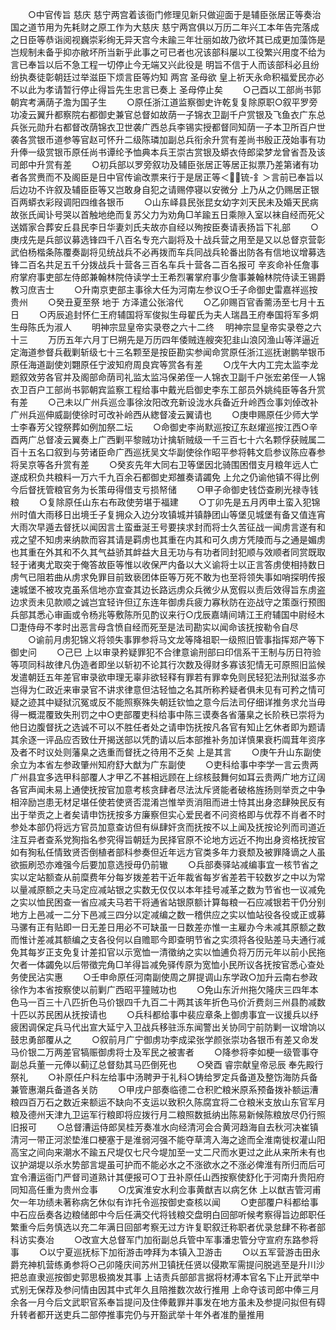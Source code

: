 <!-- { "loadSidebar": true } -->
　　○中官传旨  慈庆  慈宁两宫着该衙门修理见新只做迎面于是辅臣张居正等奏治国之道节用为先耗财之原工作为大慈庆  慈宁两宫俱以万历二年兴工本年告完落成之日臣等恭诣阅视巍崇彩绚无异天宫今未踰三年壮丽如故乃欲坏其已成更加藻饰是岂规制未备乎抑亦敝坏所当新乎此事之可已者也况该部科屡以工役繁兴用度不给为言已奉旨以后不急工程一切停止今无端又兴此役是  明旨不信于人而该部科必且纷纷执奏徒彰朝廷过举滋臣下烦言臣等灼知  两宫  圣母欲  皇上祈天永命积福爱民亦必不以此为孝请暂行停止得旨先生忠言已奏上  圣母停止矣
　　○己酉以工部尚书郭朝宾考满荫子澹为国子生
　　○原任浙江道监察御史许乾复复除原职○叙平罗旁功凌云翼升都察院右都御史兼官总督如故荫一子锦衣卫副千户赏银及飞鱼衣广东总兵张元勋升右都督改荫锦衣卫世袭广西总兵李锡实授都督同知荫一子本卫所百户世袭各赏银币道参等官赵可怀升二级陈璘加副总兵衔余升赏有差尚书殷正茂始事有功升俸一级赏银币原任尚书谭纶予恤典本兵王崇古赏银及蟒衣侍郎梁梦龙曾省吾及该司郎中升赏有差
　　○初兵部以罗旁叙功及辅臣张居正等居正拟票乃差第诸有功者各赏赉而不及阁臣是日中官传谕改票来行于是居正等＜锍-釒＞言前已奉旨以后边功不许叙及辅臣臣等又岂敢身自犯之请赐停寝以安微分  上乃从之仍赐居正银百两蟒衣彩叚调阳四维各银币
　　○山东峄县民张昆女幼字刘天民未及婚天民病故张氏闻讣号哭以首触地绝而复苏父力为劝角□羊踰五日乘隙入室以袜自经而死父送婿家合葬安丘县民李日华妻刘氏夫故亦自经以殉按臣奏请表扬旨下礼部
　　○庚戌先是兵部议募选锋四千八百名专充六副将及十战兵营之用至是又以总督京营彰武伯杨楷条陈覆奏副将见统战兵不必再拨而车兵同战兵轮番出防各有信地议增募选锋二百名共足五千分拨战兵十营各三百名车兵十营各二百名报可  辛亥命补任詹事府掌府事吏部左侍郎兼翰林院侍读学士王希烈署掌府事少詹事兼翰林院侍读王锡爵教习庶吉士
　　○升南京吏部主事徐大任为河南左参议○壬子命御史雷嘉祥巡按贵州
　　○癸丑夏至祭  地于  方泽遣公张溶代
　　○乙卯赐百官香薷汤至七月十五日
　　○丙辰追封怀仁王府辅国将军俊拟生母翟氏为夫人瑞昌王府奉国将军多炯生母陈氏为淑人
　　明神宗显皇帝实录卷之六十二终
　明神宗显皇帝实录卷之六十三
　　万历五年六月丁巳朔先是万历四年倭贼连艘突犯韭山浪冈渔山等洋逼近定海道参督兵截剿斩级七十三名颗至是按臣勘实参闻命赏原任浙江巡抚谢鹏举银币原任海道副使刘翾原任宁波知府周良宾等赏各有差
　　○戊午大内工完太监李龙题叙效劳各官并及阁部命荫司礼监太监冯保弟侄一人锦衣卫副千户张宏弟侄一人锦衣卫百户工部尚书郭朝宾监察工程给事中戴光启御史李东工部员外姚纯臣等各升赏有差
　　○己未以广州兵巡佥事徐汝阳改充新设泷水兵备近升岭西佥事刘倬改补广州兵巡伸威副使徐时可改补岭西从緫督凌云翼请也
　　○庚申赐原任少师大学士李春芳父镗祭葬如例加祭二坛
　　○命御史李尚默巡按辽东赵燿巡按江西○辛酉两广总督凌云翼奏上广西剿平黎贼功计擒斩贼级一千三百七十六名颗俘获贼属二百十五名口叙到与劳诸臣命广西巡抚吴文华副使徐作昭平参将韩文启参议陈应春参将吴京等各升赏有差
　　○癸亥先年大同右卫等堡因北骑围困借支月粮年远人亡遂成积负共粮料一万六千九百余石都御史郑雒奏请蠲免  上允之仍谕他镇不得比例今后督抚管粮官务为长策毋得借支亏损帑储
　　○甲子命御史钱岱查刷光禄寺钱粮
　　○复除原任山东右布政使劳堪于福建
　　○丁卯先是五月丙申土蛮入犯锦州时值大雨移日出境壬子复拥众入边分攻镇城并镇静团山等堡见城堡有备又值连宵大雨次早遁去督抚以闻因言土蛮垂涎王号要挟求封而将士久苦征战一闻虏言遂有和戎之望不知虏来纳款而容其请是羁虏也其重在内其和可久虏方凭陵而与之通是媚虏也其重在外其和不久其气益骄其衅益大且无功与有功者同封犯顺与效顺者同赏既取轻于诸夷尤取突于俺答故臣等惟以收保严内备以大义谕将士以正言答虏使相持数日虏气已阻若曲从虏求免罪目前致亵团体臣等万死不敢为也至将领失事如哨探明传报速城堡不被攻克虽系信地亦宜查其边长路远虏众兵微少从宽假以责后效得旨东虏盗边求贡未见款顺之诚岂宜轻许但辽东连年御虏兵疲力寡秋防在迩战守之策亟行预图兵部其悉心审画或令杨兆等敷陈所见酌议来行○戊辰嘉靖间靖江王府辅国中尉经木□疌侍母不孝时出恶言母含愤自经而死至是法司勘实以闻命该抚按勒令自尽
　　○谕前月虏犯锦义将领失事罪参将马文龙等降祖职一级照旧管事指挥郑产等下御史问
　　○己巳  上以审录矜疑罪犯不合律意谕刑部曰印信系干王制与历日符验等项同科故律凡伪造者即坐以斩初不论其行次数及得财多寡该犯情无可原照旧监候发遣朝廷五年差官审录欲申理无辜非欲轻释有罪若有罪幸免则民轻犯法刑狱滋多亦岂得为仁政近来审录官不讲求律意但沽轻恤之名其所称矜疑者俱未见有可矜之情可疑之迹其中疑狱沉冤或反不能照察殊失朝廷钦恤之意今后法司仔细详推务求允当毋得一概混覆致失刑罚之中○吏部覆吏科给事中陈三谟奏各省藩臬之长阶秩已崇将为他日边腹督抚之选诚不可以不胜任者处之请申饬抚按凡各官有知止乞休者即为题请其余逐一评品应否致仕开揭送部以凭酌请以后本部推补务加详慎果衰朽阘茸年资序及者不时议处则藩臬之选重而督抚之待用不乏矣  上是其言
　　○庚午升山东副使余立为本省左参政肇州知府舒大猷为广东副使
　　○吏科给事中李学一言云贵两广州县宜多选甲科部覆人才甲乙不甚相远顾在上综核鼓舞何如耳云贵两广地方辽阔各官声闻未易上通使抚按官加意考核贪肆者尽法汰斥贤能者破格旌扬则举贡之中争相淬励岂患无材足堪任使若使贤否混淆岂惟举贡消阻而进士恃其出身恣肆殃民反有出于举贡之上者矣请申饬抚按多方廉察但实心爱民者不问资格即与优荐不肖者不时参处本部仍将远方官员加意查访但有纵肆奸贪而抚按不以上闻及抚按论列而司道近注互异者查系党狥指名参究得旨朝廷为民择官原不论地方远近不拘出身资格抚按官如有狥私任情致贤否倒植者部科参奏但近年远方官类多年力衰颓及被罪降谪之人虽欲振刷恐亦难强今后要加意选授毋仍前辙
　　○兵部奏驿站减编事宜一核节省之实以定站额查从前糜费年分每岁拨差若干近年裁省每岁省差若干较数岁之中以为常以量减原额之夫马定应减站银之实数无仅仅以本年挂号减革之数为节省也一议减免之实以恤民困查一省应减夫马若干将通省站银原额计算每粮一石应减银若干仍分别地方上邑减一二分下邑减三四分以定减编之数一稽供应之实以恤站役各役或正或募马骡有正有贴即一日无差日用必不可缺虽一日数差亦惟一主雇办今未减其原额之数而惟计差减其额编之支各役何以自赡耶今即查明节省之实须将各役贴差马夫通行减免其每岁正支免复计差扣官以示宽恤一清徵纳之实以恤逋负将万历元年以前小民拖欠者一体蠲免以后带徵完角□羊得旨减免驿传原为宽恤小民所议各抚按官悉心查处务使民沾实惠
　　○壬申命原任河南副使周之屏提调山东学政○加升云南右参政徐作为本省按察使以前剿广西昭平獞贼功也
　　○免山东沂州拖欠隆庆三四年本色马一百三十八匹折色马价银四千九百二十两其该年折色马价沂费剡三州县酌减数十匹以苏民困从抚按请也
　　○兵科都给事中裴应章条上御虏事宜一议援兵以纾疲困调保定兵马代出宣大延宁入卫战兵移驻泺东闻警出关协同宁前防剿一议增饷以鼓忠勇部覆从之
　　○叙前月广宁御虏功李成梁张学颜张崇功各银币有差又命发马价银二万两差官犒赈御虏将士及军民之被害者
　　○降参将李如梗一级管事夺副总兵董一元俸以蓟辽总督劾其马匹倒死也
　　○癸酉  睿宗献皇帝忌辰  奉先殿行祭礼
　　○补原任户科左给事中汤聘尹于礼科○铸给罗定兵备道及整饬海防兵备兼管惠潮兵备道各关防
　　○甲戌户部奏临德二仓积贮粮米原系预备拨补额运漕粮四百万石之数近来额运不缺向不支运以致积久陈腐宜将二仓粮米支放山东官军月粮及德州天津九卫运军行粮即将应拨行月二粮照数抵纳出陈易新候陈粮放尽仍行照旧报可
　　○总督漕运侍郎吴桂芳奏准水向经清河会合黄河趋海自去秋河决崔镇清河一带正河淤垫淮口梗塞于是淮弱河强不能夺草湾入海之途而全淮南徙权灌山阳高宝之间向来潮水不踰五尺堤仅七尺今堤加至一丈二尺而水更过之此从来所未有也议护湖堤以杀水势部言堤虽可护而不能必水之不涨欲水之不涨必俾淮有所归而后可宜令漕运衙门严督司道熟计其便报可○丁丑补原任山西按察使舒化于河南升贵阳府同知高任重为贵州佥事
　　○戊寅淮安水利佥事黄猷吉以病乞休  上以猷吉管河甫欠一年功绩未著称病乞休似有诈托令巡按御史查核以闻
　　○吏部覆户科都给事中石应岳奏各边粮储郎中今后任满交代将钱粮交盘明白回部听候考察得旨边郎职任繁重今后务慎选以充二年满日回部考察无过方许复职叙迁称职者优录怠肆不称者部科访实奏冶
　　○改宣大总督军门加衔副总兵管中军事潘忠管分守宣府东路参将事
　　○以宁夏巡抚标下加衔游击哱拜为本镇入卫游击
　　○以五军营游击田永爵充神机营练勇参将○己卯隆庆间苏州卫镇抚任贤以侵欺军需提问脱逃至是升川沙把总直隶巡按御史郭思极摘发其事  上诘责兵部部言据将材溥本官名下止开武举中式别无保荐及参问情由因其中式年久且陪推数次故行推用  上命夺该司郎中俸三月余各一月今后文武职官系奉旨提问及住俸戴罪并事发在地方虽未及参提问拟但有碍升转者都开送吏兵二部停推事完仍与开豁武举十年外者准酌量推用
